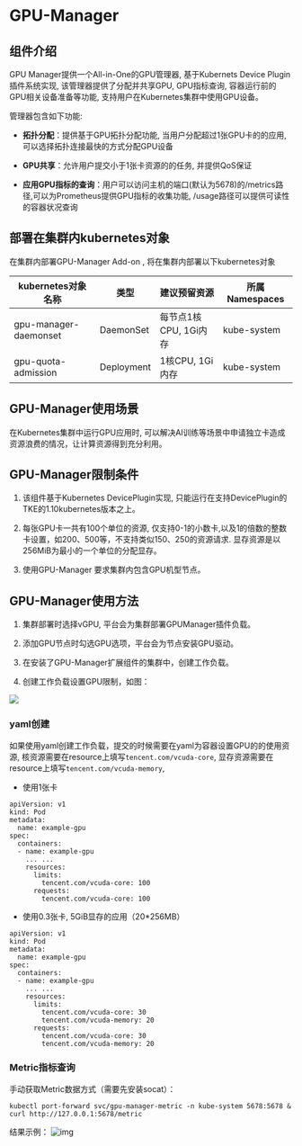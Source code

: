 # GPU-Manager

## 组件介绍

GPU Manager提供一个All-in-One的GPU管理器, 基于Kubernets Device Plugin插件系统实现, 该管理器提供了分配并共享GPU, GPU指标查询, 容器运行前的GPU相关设备准备等功能, 支持用户在Kubernetes集群中使用GPU设备。

管理器包含如下功能:

- **拓扑分配**：提供基于GPU拓扑分配功能, 当用户分配超过1张GPU卡的的应用, 可以选择拓扑连接最快的方式分配GPU设备

- **GPU共享**：允许用户提交小于1张卡资源的的任务, 并提供QoS保证

- **应用GPU指标的查询**：用户可以访问主机的端口(默认为5678)的/metrics路径,可以为Prometheus提供GPU指标的收集功能, /usage路径可以提供可读性的容器状况查询

## 部署在集群内kubernetes对象

在集群内部署GPU-Manager Add-on , 将在集群内部署以下kubernetes对象

| kubernetes对象名称        | 类型         | 建议预留资源 | 所属Namespaces |
| --------------------- | ---------- | ------ | ------------ |
| gpu-manager-daemonset | DaemonSet  | 每节点1核CPU, 1Gi内存 | kube-system  |
| gpu-quota-admission   | Deployment | 1核CPU, 1Gi内存      | kube-system  |

## GPU-Manager使用场景

在Kubernetes集群中运行GPU应用时, 可以解决AI训练等场景中申请独立卡造成资源浪费的情况，让计算资源得到充分利用。

## GPU-Manager限制条件

1. 该组件基于Kubernetes DevicePlugin实现, 只能运行在支持DevicePlugin的TKE的1.10kubernetes版本之上。

2. 每张GPU卡一共有100个单位的资源, 仅支持0-1的小数卡,以及1的倍数的整数卡设置，如200、500等，不支持类似150、250的资源请求. 显存资源是以256MiB为最小的一个单位的分配显存。

3. 使用GPU-Manager 要求集群内包含GPU机型节点。

## GPU-Manager使用方法

1. 集群部署时选择vGPU, 平台会为集群部署GPUManager插件负载。

2. 添加GPU节点时勾选GPU选项，平台会为节点安装GPU驱动。

3. 在安装了GPU-Manager扩展组件的集群中，创建工作负载。

4. 创建工作负载设置GPU限制，如图：

  ![](https://main.qcloudimg.com/raw/c06872ddc0fafbf92345c0d9f26e4ecd.png)

### yaml创建

如果使用yaml创建工作负载，提交的时候需要在yaml为容器设置GPU的的使用资源, 核资源需要在resource上填写`tencent.com/vcuda-core`, 显存资源需要在resource上填写`tencent.com/vcuda-memory`,

- 使用1张卡

```
apiVersion: v1
kind: Pod
metadata:
  name: example-gpu
spec:
  containers:
  - name: example-gpu
    ... ...
    resources:
      limits: 
        tencent.com/vcuda-core: 100
      requests:
        tencent.com/vcuda-core: 100
```

- 使用0.3张卡, 5GiB显存的应用（20*256MB）

```
apiVersion: v1
kind: Pod
metadata:
  name: example-gpu
spec:
  containers:
  - name: example-gpu
    ... ...
    resources:
      limits: 
        tencent.com/vcuda-core: 30
        tencent.com/vcuda-memory: 20
      requests:
        tencent.com/vcuda-core: 30
        tencent.com/vcuda-memory: 20
```
### Metric指标查询
手动获取Metric数据方式（需要先安装socat）：

```
kubectl port-forward svc/gpu-manager-metric -n kube-system 5678:5678 &
curl http://127.0.0.1:5678/metric
```
结果示例：
![img](https://qqadapt.qpic.cn/txdocpic/0/46566bc5f81e3923f2df181e03676678/0?w=2620&h=928)
